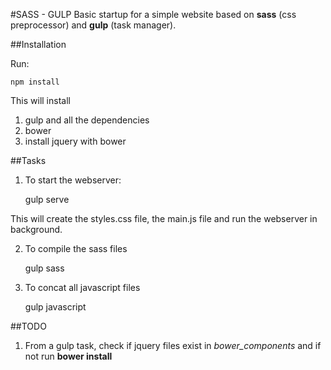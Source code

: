 #SASS - GULP
Basic startup for a simple website based on **sass** (css preprocessor) and **gulp** (task manager).

##Installation

Run:

    npm install

This will install

1. gulp and all the dependencies
2. bower
3. install jquery with bower

##Tasks

1. To start the webserver:

    gulp serve

This will create the styles.css file, the main.js file and run the webserver in background.

2. To compile the sass files

    gulp sass

3. To concat all javascript files

    gulp javascript    


##TODO

1. From a gulp task, check if jquery files exist in *bower_components* and if not run **bower install**

